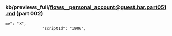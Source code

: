 ### kb/previews_full/flows__personal_account@guest.har.part051.md (part 002)

```md
me": "X",
                "scriptId": "1906",
          
```

```
